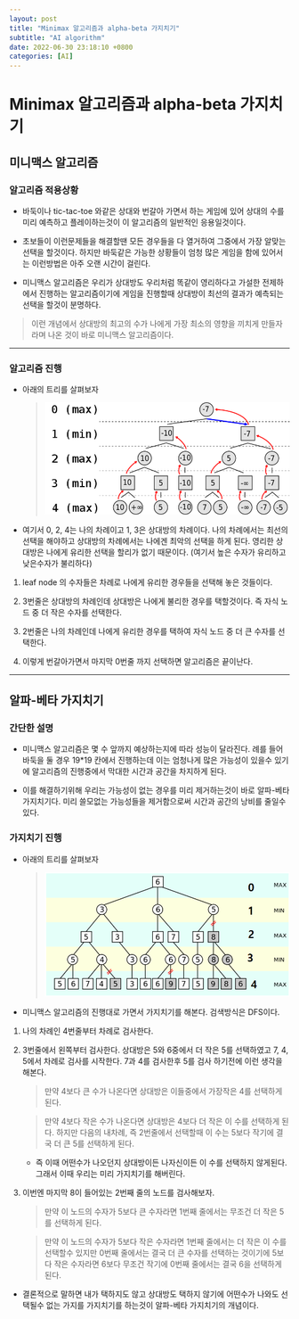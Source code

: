 ```yaml
---
layout: post
title: "Minimax 알고리즘과 alpha-beta 가지치기"
subtitle: "AI algorithm"
date: 2022-06-30 23:18:10 +0800
categories: [AI]
---
```


# Minimax 알고리즘과 alpha-beta 가지치기

## 미니맥스 알고리즘

### 알고리즘 적용상황

* 바둑이나 tic-tac-toe 와같은 상대와 번갈아 가면서 하는 게임에 있어 상대의 수를 미리 예측하고 플레이하는것이 이 알고리즘의 일반적인 응용일것이다.

* 초보들이 이런문제들을 해결할땐 모든 경우들을 다 열거하여 그중에서 가장 알맞는 선택을 할것이다. 하지만 바둑같은 가능한 상황들이 엄청 많은 게임을 함에 있어서는 이런방법은 아주 오랜 시간이 걸린다.

* 미니맥스 알고리즘은 우리가 상대방도 우리처럼 똑같이 영리하다고 가설한 전제하에서 진행하는 알고리즘이기에 게임을 진행할때 상대방이 최선의 결과가 예측되는 선택을 할것이 분명하다.

> 이런 개념에서 상대방의 최고의 수가 나에게 가장 최소의 영향을 끼치게 만들자 라며 나온 것이 바로 미니맥스 알고리즘이다.

***

### 알고리즘 진행

* 아래의 트리를 살펴보자
  
    > ![mnx](https://raw.githubusercontent.com/Guangwoen/Guangwoen.GitHub.io/main/pics/063001.png)

* 여기서 0, 2, 4는 나의 차례이고 1, 3은 상대방의 차례이다. 나의 차례에서는 최선의 선택을 해야하고 상대방의 차례에서는 나에겐 최악의 선택을 하게 된다. 영리한 상대방은 나에게 유리한 선택을 할리가 없기 때문이다. (여기서 높은 수자가 유리하고 낮은수자가 불리하다)

1. leaf node 의 수자들은 차례로 나에게 유리한 경우들을 선택해 놓은 것들이다.

2. 3번줄은 상대방의 차례인데 상대방은 나에게 불리한 경우를 택할것이다. 즉 자식 노드 중 더 작은 수자를 선택한다.

3. 2번줄은 나의 차례인데 나에게 유리한 경우를 택하여 자식 노드 중 더 큰 수자를 선택한다.

4. 이렇게 번갈아가면서 마지막 0번줄 까지 선택하면 알고리즘은 끝이난다.

***

## 알파-베타 가지치기

### 간단한 설명

* 미니맥스 알고리즘은 몇 수 앞까지 예상하는지에 따라 성능이 달라진다. 례를 들어 바둑을 둘 경우 19*19 칸에서 진행하는데 이는 엄청나게 많은 가능성이 있을수 있기에 알고리즘의 진행중에서 막대한 시간과 공간을 차지하게 된다.

* 이를 해결하기위해 우리는 가능성이 없는 경우를 미리 제거하는것이 바로 알파-베타 가지치기다. 미리 쓸모없는 가능성들을 제거함으로써 시간과 공간의 낭비를 줄일수 있다.

### 가지치기 진행

* 아래의 트리를 살펴보자

    > ![abg](https://raw.githubusercontent.com/Guangwoen/Guangwoen.GitHub.io/main/pics/063002.png)

* 미니맥스 알고리즘의 진행대로 가면서 가지치기를 해본다. 검색방식은 DFS이다.

1. 나의 차례인 4번줄부터 차례로 검사한다.

2. 3번줄에서 왼쪽부터 검사한다. 상대방은 5와 6중에서 더 작은 5를 선택하였고 7, 4, 5에서 차례로 검사를 시작한다. 7과 4를 검사한후 5를 검사 하기전에 이런 생각을 해본다.

    > 만약 4보다 큰 수가 나온다면 상대방은 이들중에서 가장작은 4를 선택하게 된다.

    > 만약 4보다 작은 수가 나온다면 상대방은 4보다 더 작은 이 수를 선택하게 된다. 하지만 다음의 내차례, 즉 2번줄에서 선택할때 이 수는 5보다 작기에 결국 더 큰 5를 선택하게 된다. 

    * 즉 이때 어떤수가 나오던지 상대방이든 나자신이든 이 수를 선택하지 않게된다. 그래서 이때 우리는 미리 가지치기를 해버린다.

3. 이번엔 마지막 8이 들어있는 2번째 줄의 노드를 검사해보자.
   
    > 만약 이 노드의 수자가 5보다 큰 수자라면 1번째 줄에서는 무조건 더 작은 5를 선택하게 된다.

    > 만약 이 노드의 수자가 5보다 작은 수자라면 1번째 줄에서는 더 작은 이 수를 선택할수 있지만 0번째 줄에서는 결국 더 큰 수자를 선택하는 것이기에 5보다 작은 수자라면 6보다 무조건 작기에 0번째 줄에서는 결국 6을 선택하게 된다.

* 결론적으로 말하면 내가 택하지도 않고 상대방도 택하지 않기에 어떤수가 나와도 선택될수 없는 가지를 가지치기를 하는것이 알파-베타 가지치기의 개념이다.
